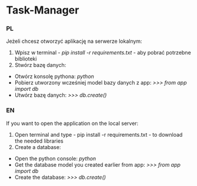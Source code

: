 # Task-Manager

### PL

Jeżeli chcesz otworzyć aplikację na serwerze lokalnym:

1. Wpisz w terminal - *pip install -r requirements.txt* - aby pobrać potrzebne biblioteki
2. Stwórz bazę danych:  

* Otwórz konsolę pythona: *python*
* Pobierz utworzony wcześniej model bazy danych z app: *>>> from app import db*
* Utwórz bazę danych: *>>> db.create()*

### EN

If you want to open the application on the local server:

1. Open terminal and type - pip install -r requirements.txt - to download the needed libraries
2. Create a database:
* Open the python console: *python*
* Get the database model you created earlier from app: *>>> from app import db*
* Create the database: *>>> db.create()*
